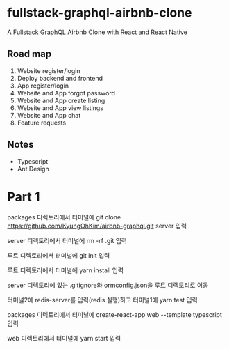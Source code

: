 # fullstack-graphql-airbnb-clone

A Fullstack GraphQL Airbnb Clone with React and React Native

## Road map

1. Website register/login
2. Deploy backend and frontend
3. App register/login
4. Website and App forgot password
5. Website and App create listing
6. Website and App view listings
7. Website and App chat
8. Feature requests

## Notes

- Typescript
- Ant Design

# Part 1

packages 디렉토리에서 터미널에 git clone https://github.com/KyungOhKim/airbnb-graphql.git server 입력

server 디렉토리에서 터미널에 rm -rf .git 입력

루트 디렉토리에서 터미널에 git init 입력

루트 디렉토리에서 터미널에 yarn install 입력

server 디렉토리에 있는 .gitignore와 ormconfig.json을 루트 디렉토리로 이동

터미널2에 redis-server를 입력(redis 실행)하고 터미널1에 yarn test 입력

packages 디렉토리에서 터미널에 create-react-app web --template typescript 입력

web 디렉토리에서 터미널에 yarn start 입력
